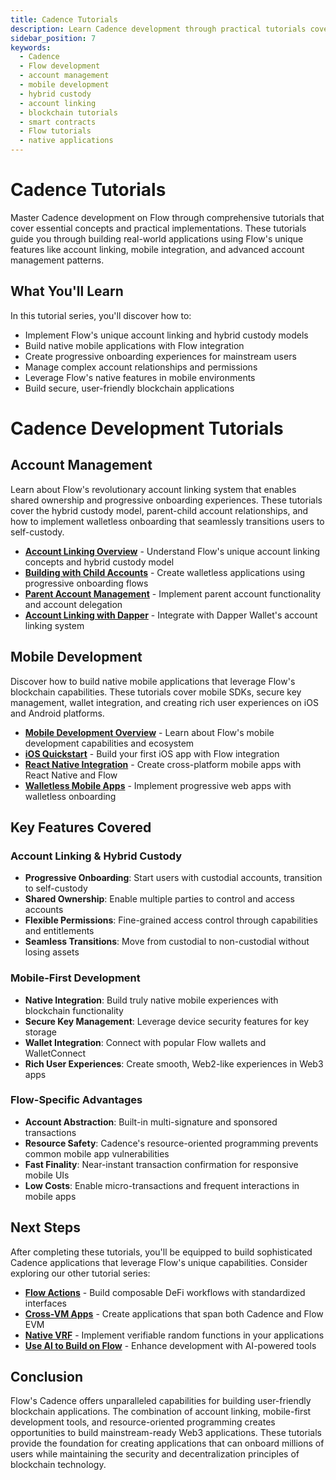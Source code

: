 ```yaml
---
title: Cadence Tutorials
description: Learn Cadence development through practical tutorials covering account management, mobile development, and advanced Flow features.
sidebar_position: 7
keywords:
  - Cadence
  - Flow development
  - account management
  - mobile development
  - hybrid custody
  - account linking
  - blockchain tutorials
  - smart contracts
  - Flow tutorials
  - native applications
---
```


# Cadence Tutorials

Master Cadence development on Flow through comprehensive tutorials that cover essential concepts and practical implementations. These tutorials guide you through building real-world applications using Flow's unique features like account linking, mobile integration, and advanced account management patterns.

## What You'll Learn

In this tutorial series, you'll discover how to:

- Implement Flow's unique account linking and hybrid custody models
- Build native mobile applications with Flow integration
- Create progressive onboarding experiences for mainstream users
- Manage complex account relationships and permissions
- Leverage Flow's native features in mobile environments
- Build secure, user-friendly blockchain applications

# Cadence Development Tutorials

## Account Management

Learn about Flow's revolutionary account linking system that enables shared ownership and progressive onboarding experiences. These tutorials cover the hybrid custody model, parent-child account relationships, and how to implement walletless onboarding that seamlessly transitions users to self-custody.

- **[Account Linking Overview]** - Understand Flow's unique account linking concepts and hybrid custody model
- **[Building with Child Accounts]** - Create walletless applications using progressive onboarding flows
- **[Parent Account Management]** - Implement parent account functionality and account delegation
- **[Account Linking with Dapper]** - Integrate with Dapper Wallet's account linking system

## Mobile Development

Discover how to build native mobile applications that leverage Flow's blockchain capabilities. These tutorials cover mobile SDKs, secure key management, wallet integration, and creating rich user experiences on iOS and Android platforms.

- **[Mobile Development Overview]** - Learn about Flow's mobile development capabilities and ecosystem
- **[iOS Quickstart]** - Build your first iOS app with Flow integration
- **[React Native Integration]** - Create cross-platform mobile apps with React Native and Flow
- **[Walletless Mobile Apps]** - Implement progressive web apps with walletless onboarding

## Key Features Covered

### Account Linking & Hybrid Custody
- **Progressive Onboarding**: Start users with custodial accounts, transition to self-custody
- **Shared Ownership**: Enable multiple parties to control and access accounts
- **Flexible Permissions**: Fine-grained access control through capabilities and entitlements
- **Seamless Transitions**: Move from custodial to non-custodial without losing assets

### Mobile-First Development
- **Native Integration**: Build truly native mobile experiences with blockchain functionality
- **Secure Key Management**: Leverage device security features for key storage
- **Wallet Integration**: Connect with popular Flow wallets and WalletConnect
- **Rich User Experiences**: Create smooth, Web2-like experiences in Web3 apps

### Flow-Specific Advantages
- **Account Abstraction**: Built-in multi-signature and sponsored transactions
- **Resource Safety**: Cadence's resource-oriented programming prevents common mobile app vulnerabilities
- **Fast Finality**: Near-instant transaction confirmation for responsive mobile UIs
- **Low Costs**: Enable micro-transactions and frequent interactions in mobile apps

## Next Steps

After completing these tutorials, you'll be equipped to build sophisticated Cadence applications that leverage Flow's unique capabilities. Consider exploring our other tutorial series:

- **[Flow Actions]** - Build composable DeFi workflows with standardized interfaces
- **[Cross-VM Apps]** - Create applications that span both Cadence and Flow EVM
- **[Native VRF]** - Implement verifiable random functions in your applications
- **[Use AI to Build on Flow]** - Enhance development with AI-powered tools

## Conclusion

Flow's Cadence offers unparalleled capabilities for building user-friendly blockchain applications. The combination of account linking, mobile-first development tools, and resource-oriented programming creates opportunities to build mainstream-ready Web3 applications. These tutorials provide the foundation for creating applications that can onboard millions of users while maintaining the security and decentralization principles of blockchain technology.

<!-- Relative links. Will not render on the page -->

[Account Linking Overview]: ./account-management/index.md
[Building with Child Accounts]: ./account-management/child-accounts.md
[Parent Account Management]: ./account-management/parent-accounts.md
[Account Linking with Dapper]: ./account-management/account-linking-with-dapper.md
[Mobile Development Overview]: ./mobile/index.md
[iOS Quickstart]: ./mobile/ios-quickstart.md
[React Native Integration]: ./mobile/react-native-quickstart.md
[Walletless Mobile Apps]: ./mobile/walletless-pwa.md
[Flow Actions]: ../flow-actions/index.md
[Cross-VM Apps]: ../cross-vm-apps/index.md
[Native VRF]: ../native-vrf/index.md
[Use AI to Build on Flow]: ../use-AI-to-build-on-flow/index.md